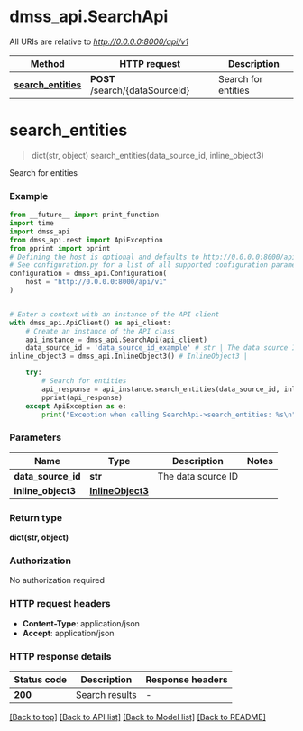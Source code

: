 # dmss_api.SearchApi

All URIs are relative to *http://0.0.0.0:8000/api/v1*

Method | HTTP request | Description
------------- | ------------- | -------------
[**search_entities**](SearchApi.md#search_entities) | **POST** /search/{dataSourceId} | Search for entities


# **search_entities**
> dict(str, object) search_entities(data_source_id, inline_object3)

Search for entities

### Example

```python
from __future__ import print_function
import time
import dmss_api
from dmss_api.rest import ApiException
from pprint import pprint
# Defining the host is optional and defaults to http://0.0.0.0:8000/api/v1
# See configuration.py for a list of all supported configuration parameters.
configuration = dmss_api.Configuration(
    host = "http://0.0.0.0:8000/api/v1"
)


# Enter a context with an instance of the API client
with dmss_api.ApiClient() as api_client:
    # Create an instance of the API class
    api_instance = dmss_api.SearchApi(api_client)
    data_source_id = 'data_source_id_example' # str | The data source ID
inline_object3 = dmss_api.InlineObject3() # InlineObject3 | 

    try:
        # Search for entities
        api_response = api_instance.search_entities(data_source_id, inline_object3)
        pprint(api_response)
    except ApiException as e:
        print("Exception when calling SearchApi->search_entities: %s\n" % e)
```

### Parameters

Name | Type | Description  | Notes
------------- | ------------- | ------------- | -------------
 **data_source_id** | **str**| The data source ID | 
 **inline_object3** | [**InlineObject3**](InlineObject3.md)|  | 

### Return type

**dict(str, object)**

### Authorization

No authorization required

### HTTP request headers

 - **Content-Type**: application/json
 - **Accept**: application/json

### HTTP response details
| Status code | Description | Response headers |
|-------------|-------------|------------------|
**200** | Search results |  -  |

[[Back to top]](#) [[Back to API list]](../README.md#documentation-for-api-endpoints) [[Back to Model list]](../README.md#documentation-for-models) [[Back to README]](../README.md)

